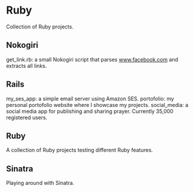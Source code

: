 # Ruby

Collection of Ruby projects.

## Nokogiri

get_link.rb: a small Nokogiri script that parses www.facebook.com and extracts all links.

## Rails
my_ses_app: a simple email server using Amazon SES.
portofolio: my personal portofolio website where I showcase my projects.
social_media: a social media app for publishing and sharing prayer. Currently 35,000 registered users.

## Ruby
A collection of Ruby projects testing different Ruby features.

## Sinatra
Playing around with Sinatra.
